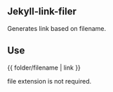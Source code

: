 Jekyll-link-filer
---
Generates link based on filename.

Use
---
{{ folder/filename | link }}

file extension is not required.